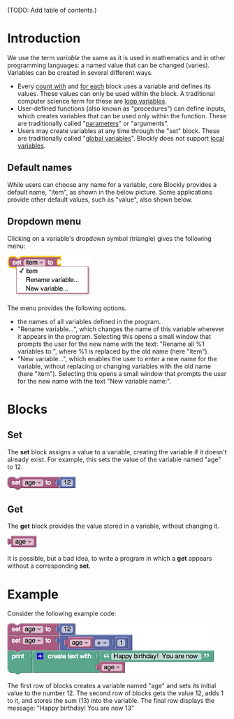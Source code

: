 (TODO: Add table of contents.)

# Introduction

We use the term _variable_ the same as it is used in mathematics and in other programming languages: a named value that can be changed (varies).  Variables can be created in several different ways.
  * Every [count with](https://code.google.com/p/blockly/wiki/Loops#count_with) and [for each](https://code.google.com/p/blockly/wiki/Loops#for_each) block uses a variable and defines its values.  These values can only be used within the block.  A traditional computer science term for these are [loop variables](https://en.wikipedia.org/wiki/Loop_variable).
  * User-defined functions (also known as "procedures") can define inputs, which creates variables that can be used only within the function.  These are traditionally called "[parameters](https://en.wikipedia.org/wiki/Parameter)" or "arguments".
  * Users may create variables at any time through the "set" block.  These are traditionally called "[global variables](https://en.wikipedia.org/wiki/Global_variables)".
Blockly does not support [local variables](https://en.wikipedia.org/wiki/Local_variable).


## Default names

While users can choose any name for a variable, core Blockly provides a default name, "item", as shown in the below picture.  Some applications provide other default values, such as "value", also shown below.

## Dropdown menu

Clicking on a variable's dropdown symbol (triangle) gives the following menu:

![](variables-dropdown.png)

The menu provides the following options.
  * the names of all variables defined in the program.
  * "Rename variable...", which changes the name of this variable wherever it appears in the program.  Selecting this opens a small window that prompts the user for the new name with the text: "Rename all %1 variables to:", where %1 is replaced by the old name (here "item").
  * "New variable...", which enables the user to enter a new name for the variable, without replacing or changing variables with the old name (here "item").  Selecting this opens a small window that prompts the user for the new name with the text "New variable name:".

# Blocks

## Set

The **set** block assigns a value to a variable, creating the variable if it doesn't already exist.  For example, this sets the value of the variable named "age" to 12.

![](variables-set-variable.png)

## Get

The **get** block provides the value stored in a variable, without changing it.

![](variables-get-variable.png)

It is possible, but a bad idea, to write a program in which a **get** appears without a corresponding **set**.

# Example

Consider the following example code:

![](variables-example.png)

The first row of blocks creates a variable named "age" and sets its initial value to the number 12.  The second row of blocks gets the value 12, adds 1 to it, and stores the sum (13) into the variable.  The final row displays the message: "Happy birthday!  You are now 13"